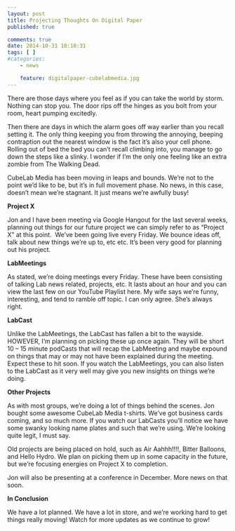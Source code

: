 ```yaml
---
layout: post
title: Projecting Thoughts On Digital Paper
published: true

comments: true
date: 2014-10-31 10:10:31
tags: [ ]
#categories:
    - news

    feature: digitalpaper-cubelabmedia.jpg
---
```

There are those days where you feel as if you can take the world by storm. Nothing can stop you. The door rips off the hinges as you bolt from your room, heart pumping excitedly.

Then there are days in which the alarm goes off way earlier than you recall setting it. The only thing keeping you from throwing the annoying, beeping contraption out the nearest window is the fact it&#8217;s also your cell phone. Rolling out of bed the bed you can&#8217;t recall climbing into, you manage to go down the steps like a slinky. I wonder if I&#8217;m the only one feeling like an extra zombie from The Walking Dead.

CubeLab Media has been moving in leaps and bounds. We&#8217;re not to the point we&#8217;d like to be, but it&#8217;s in full movement phase. No news, in this case, doesn&#8217;t mean we&#8217;re stagnant. It just means we&#8217;re awfully busy!

**Project X**

Jon and I have been meeting via Google Hangout for the last several weeks, planning out things for our future project we can simply refer to as &#8220;Project X&#8221; at this point.  We&#8217;ve been going live every Friday. We bounce ideas off, talk about new things we&#8217;re up to, etc etc. It&#8217;s been very good for planning out his project.

**LabMeetings**

As stated, we&#8217;re doing meetings every Friday. These have been consisting of talking Lab news related, projects, etc. It lasts about an hour and you can view the last few on our YouTube Playlist here. My wife says we&#8217;re funny, interesting, and tend to ramble off topic. I can only agree. She&#8217;s always right.

**LabCast**

Unlike the LabMeetings, the LabCast has fallen a bit to the wayside. HOWEVER, I&#8217;m planning on picking these up once again. They will be short 10 &#8211; 15 minute podCasts that will recap the LabMeeting and maybe expound on things that may or may not have been explained during the meeting. Expect these to hit soon. If you watch the LabMeetings, you can also listen to the LabCast as it very well may give you new insights on things we&#8217;re doing.

**Other Projects**

As with most groups, we&#8217;re doing a lot of things behind the scenes. Jon bought some awesome CubeLab Media t-shirts. We&#8217;ve got business cards coming, and so much more. If you watch our LabCasts you&#8217;ll notice we have some swanky looking name plates and such that we&#8217;re using. We&#8217;re looking quite legit, I must say.

Old projects are being placed on hold, such as Air Aahhh!!!!, Bitter Balloons, and Hello Hydro. We plan on picking them up in some capacity in the future, but we&#8217;re focusing energies on Project X to completion.

Jon will also be presenting at a conference in December. More news on that soon.

**In Conclusion**

We have a lot planned. We have a lot in store, and we&#8217;re working hard to get things really moving! Watch for more updates as we continue to grow!

&nbsp;
